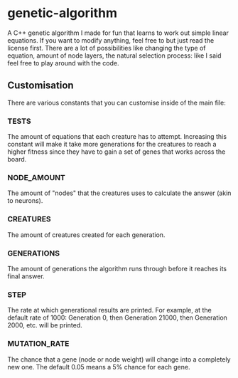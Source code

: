 # genetic-algorithm
A C++ genetic algorithm I made for fun that learns to work out simple linear equations. If you want to modify anything, feel free to but just read the license first. There are a lot of possibilities like changing the type of equation, amount of node layers, the natural selection process: like I said feel free to play around with the code.

## Customisation
There are various constants that you can customise inside of the main file:

### TESTS
The amount of equations that each creature has to attempt. Increasing this constant will make it take more generations for the creatures to reach a higher fitness since they have to gain a set of genes that works across the board.

### NODE_AMOUNT
The amount of "nodes" that the creatures uses to calculate the answer (akin to neurons).

### CREATURES
The amount of creatures created for each generation.

### GENERATIONS
The amount of generations the algorithm runs through before it reaches its final answer.

### STEP
The rate at which generational results are printed. For example, at the default rate of 1000: Generation 0, then Generation 21000, then Generation 2000, etc. will be printed.

### MUTATION_RATE
The chance that a gene (node or node weight) will change into a completely new one. The default 0.05 means a 5% chance for each gene.
